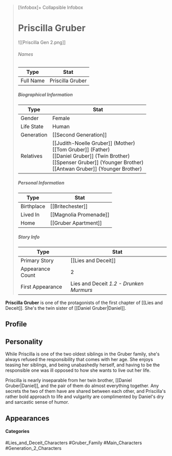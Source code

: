 > [!infobox]+ Collapsible Infobox
> # Priscilla Gruber
> ![[Priscilla Gen 2.png]] 
> ###### Names 
> | Type | Stat | 
> | ---- | ---- | 
> | Full Name | Priscilla Gruber | 
>
> ##### Biographical Information
> | Type | Stat | 
> | ---- | ---- | 
> | Gender | Female | 
> | Life State | Human |
> | Generation | [[Second Generation]] |
> | Relatives | [[Judith-Noelle Gruber]] (Mother)<br>[[Tom Gruber]] (Father)<br>[[Daniel Gruber]] (Twin Brother)<br>[[Spenser Gruber]] (Younger Brother)<br>[[Antwan Gruber]] (Younger Brother)
> 
> ##### Personal Information
> | Type | Stat | 
> | ---- | ---- | 
> | Birthplace |[[Britechester]]| 
> | Lived In |[[Magnolia Promenade]]| 
> | Home |[[Gruber Apartment]]| 
> 
> ##### Story Info
> | Type | Stat | 
> | ---- | ---- | 
> | Primary Story | [[Lies and Deceit]] | 
> | Appearance Count | 2 | 
> | First Appearance | Lies and Deceit *1.2 - Drunken Murmurs*

**Priscilla Gruber** is one of the protagonists of the first chapter of [[Lies and Deceit]]. She's the twin sister of [[Daniel Gruber|Daniel]].

## Profile

## Personality
While Priscilla is one of the two oldest siblings in the Gruber family, she's always refused the responsibility that comes with her age. She enjoys teasing her siblings, and being unabashedly herself, and having to be the responsible one was ill opposed to how she wants to live out her life.

Priscilla is nearly inseparable from her twin brother, [[Daniel Gruber|Daniel]], and the pair of them do almost everything together. Any secrets the two of them have are shared between each other, and Priscilla's rather bold approach to life and vulgarity are complimented by Daniel's dry and sarcastic sense of humor.

## Appearances

#### Categories
#Lies_and_Deceit_Characters #Gruber_Family #Main_Characters #Generation_2_Characters